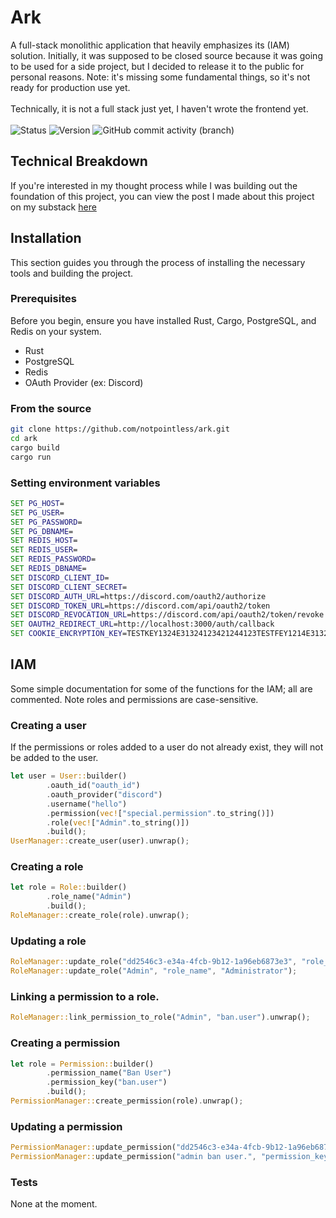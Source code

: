 # Ark
A full-stack monolithic application that heavily emphasizes its (IAM) solution. Initially, it was supposed to be closed source because it was going to be used for a side project, but I decided to release it to the public for personal reasons. Note: it's missing some fundamental things, so it's not ready for production use yet.
<br><br>
Technically, it is not a full stack just yet, I haven't wrote the frontend yet.
<br /><br />
![Status](https://img.shields.io/badge/status-not_production_ready-yellow)
![Version](https://img.shields.io/badge/ark-0.1.0-orange)
![GitHub commit activity (branch)](https://img.shields.io/github/commit-activity/w/notpointless/ark/main)

## Technical Breakdown
If you're interested in my thought process while I was building out the foundation of this project, you can view the post I made about this project on my substack [here](https://chomnr.substack.com/p/project-breakdown-ark)

## Installation

This section guides you through the process of installing the necessary tools and building the project.

### Prerequisites

Before you begin, ensure you have installed Rust, Cargo, PostgreSQL, and Redis on your system.

* Rust
* PostgreSQL
* Redis
* OAuth Provider (ex: Discord)

### From the source
```bash
git clone https://github.com/notpointless/ark.git
cd ark
cargo build
cargo run
```

### Setting environment variables
```bat
SET PG_HOST=
SET PG_USER=
SET PG_PASSWORD=
SET PG_DBNAME=
SET REDIS_HOST=
SET REDIS_USER=
SET REDIS_PASSWORD=
SET REDIS_DBNAME=
SET DISCORD_CLIENT_ID=
SET DISCORD_CLIENT_SECRET=
SET DISCORD_AUTH_URL=https://discord.com/oauth2/authorize
SET DISCORD_TOKEN_URL=https://discord.com/api/oauth2/token
SET DISCORD_REVOCATION_URL=https://discord.com/api/oauth2/token/revoke
SET OAUTH2_REDIRECT_URL=http://localhost:3000/auth/callback
SET COOKIE_ENCRYPTION_KEY=TESTKEY1324E31324123421244123TESTFEY1214E31324123421244123TESTKEY1224E31324123421244123
```
## IAM
Some simple documentation for some of the functions for the IAM; all are commented. Note roles and permissions are case-sensitive.

### Creating a user
If the permissions or roles added to a user do not already exist, they will not be added to the user.
```rust
let user = User::builder()
        .oauth_id("oauth_id")
        .oauth_provider("discord")
        .username("hello")
        .permission(vec!["special.permission".to_string()])
        .role(vec!["Admin".to_string()])
        .build();
UserManager::create_user(user).unwrap();
```

### Creating a role
```rust
let role = Role::builder()
        .role_name("Admin")
        .build();
RoleManager::create_role(role).unwrap();
```

### Updating a role
```rust
RoleManager::update_role("dd2546c3-e34a-4fcb-9b12-1a96eb6873e3", "role_name", "Admin");
RoleManager::update_role("Admin", "role_name", "Administrator");
```

### Linking a permission to a role.
```rust
RoleManager::link_permission_to_role("Admin", "ban.user").unwrap();
```

### Creating a permission
```rust
let role = Permission::builder()
        .permission_name("Ban User")
        .permission_key("ban.user")
        .build();
PermissionManager::create_permission(role).unwrap();
```

### Updating a permission
```rust
PermissionManager::update_permission("dd2546c3-e34a-4fcb-9b12-1a96eb6873e3", "permission_name", "admin ban user.");
PermissionManager::update_permission("admin ban user.", "permission_key", "admin.ban.key");
```

### Tests
None at the moment.